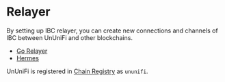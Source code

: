 # Relayer

By setting up IBC relayer, you can create new connections and channels of IBC between UnUniFi and other blockchains.

- [Go Relayer](https://github.com/cosmos/relayer)
- [Hermes](https://hermes.informal.systems/)

UnUniFi is registered in [Chain Registry](https://github.com/cosmos/chain-registry) as `ununifi`.
